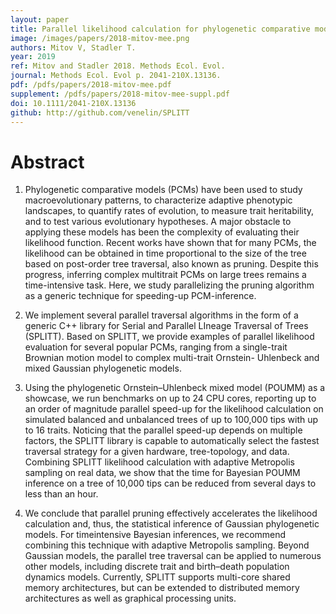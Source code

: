 ```yaml
---
layout: paper
title: Parallel likelihood calculation for phylogenetic comparative models: The SPLITT C++ library
image: /images/papers/2018-mitov-mee.png
authors: Mitov V, Stadler T.
year: 2019
ref: Mitov and Stadler 2018. Methods Ecol. Evol.
journal: Methods Ecol. Evol p. 2041-210X.13136.
pdf: /pdfs/papers/2018-mitov-mee.pdf
supplement: /pdfs/papers/2018-mitov-mee-suppl.pdf
doi: 10.1111/2041-210X.13136
github: http://github.com/venelin/SPLITT
---
```


# Abstract

1. Phylogenetic comparative models (PCMs) have been used to study macroevolutionary
patterns, to characterize adaptive phenotypic landscapes, to quantify rates of
evolution, to measure trait heritability, and to test various evolutionary hypotheses.
A major obstacle to applying these models has been the complexity of evaluating
their likelihood function. Recent works have shown that for many PCMs, the likelihood
can be obtained in time proportional to the size of the tree based on post-order
tree traversal, also known as pruning. Despite this progress, inferring complex multitrait
PCMs on large trees remains a time-intensive task. Here, we study parallelizing
the pruning algorithm as a generic technique for speeding-up PCM-inference.

2. We implement several parallel traversal algorithms in the form of a generic C++
library for Serial and Parallel LIneage Traversal of Trees (SPLITT). Based on SPLITT,
we provide examples of parallel likelihood evaluation for several popular PCMs,
ranging from a single-trait Brownian motion model to complex multi-trait Ornstein-
Uhlenbeck and mixed Gaussian phylogenetic models.

3. Using the phylogenetic Ornstein–Uhlenbeck mixed model (POUMM) as a showcase,
we run benchmarks on up to 24 CPU cores, reporting up to an order of magnitude
parallel speed-up for the likelihood calculation on simulated balanced and
unbalanced trees of up to 100,000 tips with up to 16 traits. Noticing that the parallel
speed-up depends on multiple factors, the SPLITT library is capable to automatically
select the fastest traversal strategy for a given hardware, tree-topology,
and data. Combining SPLITT likelihood calculation with adaptive Metropolis sampling
on real data, we show that the time for Bayesian POUMM inference on a tree
of 10,000 tips can be reduced from several days to less than an hour.

4. We conclude that parallel pruning effectively accelerates the likelihood calculation
and, thus, the statistical inference of Gaussian phylogenetic models. For timeintensive
Bayesian inferences, we recommend combining this technique with
adaptive Metropolis sampling. Beyond Gaussian models, the parallel tree traversal
can be applied to numerous other models, including discrete trait and birth–death
population dynamics models. Currently, SPLITT supports multi-core shared memory
architectures, but can be extended to distributed memory architectures as
well as graphical processing units.